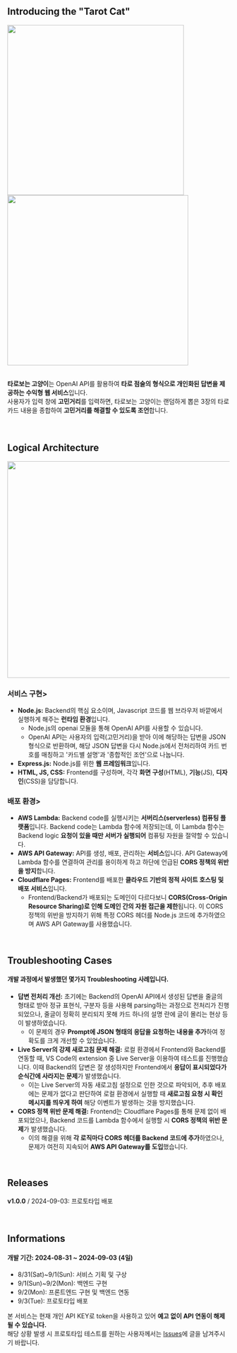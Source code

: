 ## Introducing the "Tarot Cat"
<img src="https://github.com/user-attachments/assets/52a4781e-d56e-4b80-8154-2533a37868d0" width="400" height="385"/>
<img src="https://github.com/user-attachments/assets/b7f5bb4f-2f84-4b2a-8bd5-fa8f14e832c1" width="410" height="385"/>
<br>
<br>

**타로보는 고양이**는 OpenAI API를 활용하여 **타로 점술의 형식으로 개인화된 답변을 제공하는 수익형 웹 서비스**입니다. <br>
사용자가 입력 창에 **고민거리**를 입력하면, 타로보는 고양이는 랜덤하게 뽑은 3장의 타로 카드 내용을 종합하여 **고민거리를 해결할 수 있도록 조언**합니다. <br>
<br>
<br>

## Logical Architecture
<img src="https://github.com/user-attachments/assets/a9480387-b4d6-4a69-98da-6f10b7e33f1e" width="800" height="490"/>

### 서비스 구현>
- **Node.js:** Backend의 핵심 요소이며, Javascript 코드를 웹 브라우저 바깥에서 실행하게 해주는 **런타임 환경**입니다.
  - Node.js의 openai 모듈을 통해 OpenAI API를 사용할 수 있습니다.
  - OpenAI API는 사용자의 입력(고민거리)을 받아 이에 해당하는 답변을 JSON 형식으로 반환하며, 해당 JSON 답변을 다시 Node.js에서 전처리하여 카드 번호를 매칭하고 '카드별 설명'과 '종합적인 조언'으로 나눕니다.
- **Express.js:** Node.js를 위한 **웹 프레임워크**입니다.
- **HTML, JS, CSS:** Frontend를 구성하며, 각각 **화면 구성**(HTML), **기능**(JS), **디자인**(CSS)을 담당합니다.

### 배포 환경>
- **AWS Lambda:** Backend code를 실행시키는 **서버리스(serverless) 컴퓨팅 플랫폼**입니다. Backend code는 Lambda 함수에 저장되는데, 이 Lambda 함수는 Backend logic **요청이 있을 때만 서버가 실행되어** 컴퓨팅 자원을 절약할 수 있습니다.
- **AWS API Gateway:** API를 생성, 배포, 관리하는 **서비스**입니다. API Gateway에 Lambda 함수를 연결하여 관리를 용이하게 하고 하단에 언급된 **CORS 정책의 위반을 방지**합니다.
- **Cloudflare Pages:** Frontend를 배포한 **클라우드 기반의 정적 사이트 호스팅 및 배포 서비스**입니다.
  - Frontend/Backend가 배포되는 도메인이 다르다보니 **CORS(Cross-Origin Resource Sharing)로 인해 도메인 간의 자원 접근을 제한**됩니다. 이 CORS 정책의 위반을 방지하기 위해 특정 CORS 헤더를 Node.js 코드에 추가하였으며 AWS API Gateway를 사용했습니다.

<br>

## Troubleshooting Cases
#### 개발 과정에서 발생했던 몇가지 Troubleshooting 사례입니다.
- **답변 전처리 개선:** 초기에는 Backend의 OpenAI API에서 생성된 답변을 줄글의 형태로 받아 정규 표현식, 구분자 등을 사용해 parsing하는 과정으로 전처리가 진행되었으나, 줄글이 정확히 분리되지 못해 카드 하나의 설명 란에 글이 몰리는 현상 등이 발생하였습니다.
  - 이 문제의 경우 **Prompt에 JSON 형태의 응답을 요청하는 내용을 추가**하여 정확도를 크게 개선할 수 있었습니다.
- **Live Server의 강제 새로고침 문제 해결:** 로컬 환경에서 Frontend와 Backend를 연동할 때, VS Code의 extension 중 Live Server을 이용하여 테스트를 진행했습니다. 이때 Backend의 답변은 잘 생성하지만 Frontend에서 **응답이 표시되었다가 순식간에 사라지는 문제**가 발생했습니다.
  - 이는 Live Server의 자동 새로고침 설정으로 인한 것으로 파악되어, 추후 배포에는 문제가 없다고 판단하여 로컬 환경에서 실행할 때 **새로고침 요청 시 확인 메시지를 띄우게 하여** 해당 이벤트가 발생하는 것을 방지했습니다.
- **CORS 정책 위반 문제 해결:** Frontend는 Cloudflare Pages를 통해 문제 없이 배포되었으나, Backend 코드를 Lambda 함수에서 실행할 시 **CORS 정책의 위반 문제**가 발생했습니다.
  - 이의 해결을 위해 **각 로직마다 CORS 헤더를 Backend 코드에 추가**하였으나, 문제가 여전히 지속되어 **AWS API Gateway를 도입**했습니다.
<br>

## Releases
**v1.0.0** / 2024-09-03: 프로토타입 배포 <br>
<br>
<br>

## Informations
#### 개발 기간: 2024-08-31 ~ 2024-09-03 (4일)
- 8/31(Sat)~9/1(Sun): 서비스 기획 및 구상
- 9/1(Sun)~9/2(Mon): 백엔드 구현
- 9/2(Mon): 프론트엔드 구현 및 백엔드 연동
- 9/3(Tue): 프로토타입 배포

본 서비스는 현재 개인 API KEY로 token을 사용하고 있어 **예고 없이 API 연동이 해제될 수 있습니다.** <br>
해당 상황 발생 시 프로토타입 테스트를 원하는 사용자께서는 [Issues](https://github.com/ben020410/tarot_cat/issues)에 글을 남겨주시기 바랍니다.
